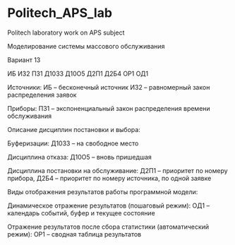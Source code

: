 # Politech_APS_lab
Politech laboratory work on APS subject

Моделирование системы массового обслуживания

Вариант 13

ИБ И32 П31 Д1033 Д10О5 Д2П1 Д2Б4 ОР1 ОД1

Источники:
ИБ – бесконечный источник
И32 – равномерный закон распределения заявок

Приборы:
П31 – экспоненциальный закон распределения времени обслуживания



Описание дисциплин постановки и выбора:


Буферизации: Д1033 – на свободное место


Дисциплина отказа: Д10О5 – вновь пришедшая


Дисциплина постановки на обслуживание: Д2П1 – приоритет по номеру прибора, Д2Б4 – приоритет по номеру источника, по одной заявке



Виды отображения результатов работы программной модели:


Динамическое отражение результатов (пошаговый режим): ОД1 – календарь событий, буфер и текущее состояние


Отражение результатов после сбора статистики (автоматический режим): ОР1 – сводная таблица результатов

